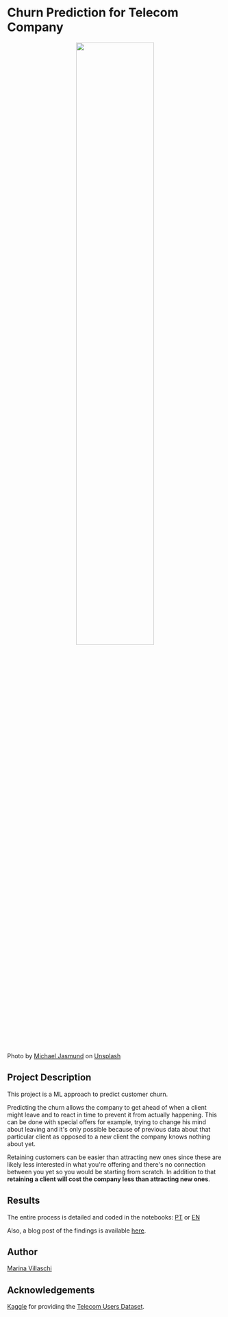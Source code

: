 # Churn Prediction for Telecom Company


<center><img width="60%" src="http://images.unsplash.com/photo-1520033906782-1684d0e7498e?ixlib=rb-1.2.1&q=80&fm=jpg&crop=entropy&cs=tinysrgb&w=1080&fit=max"></center>


Photo by <a href="https://unsplash.com/@jasmund?utm_source=unsplash&utm_medium=referral&utm_content=creditCopyText">Michael Jasmund</a> on <a href="https://unsplash.com/?utm_source=unsplash&utm_medium=referral&utm_content=creditCopyText">Unsplash</a>



## Project Description

This project is a ML approach to predict customer churn.

Predicting the churn allows the company to get ahead of when a client might leave and to react in time to prevent it from actually happening. This can be done with special offers for example, trying to change his mind about leaving and it's only possible because of previous data about that particular client as opposed to a new client the company knows nothing about yet.

Retaining customers can be easier than attracting new ones since these are likely less interested in what you're offering and there's no connection between you yet so you would be starting from scratch. In addition to that **retaining a client will cost the company less than attracting new ones**.


## Results

The entire process is detailed and coded in the notebooks: [PT](https://github.com/marinavillaschi/churn-prediction/blob/main/Churn_prediction_for_telecom_company.ipynb) or [EN](https://github.com/marinavillaschi/churn-prediction/blob/main/Previsão_de_churn_para_empresa_de_telecom.ipynb)

Also, a blog post of the findings is available [here](https://pandascouple.medium.com/previs%C3%A3o-de-churn-para-empresa-de-telecomunica%C3%A7%C3%B5es-24ca486c3e50).

## Author

[Marina Villaschi](https://www.linkedin.com/in/marinavillaschi/?locale=en_US)

## Acknowledgements

[Kaggle](https://www.kaggle.com/) for providing the [Telecom Users Dataset](https://www.kaggle.com/radmirzosimov/telecom-users-dataset).